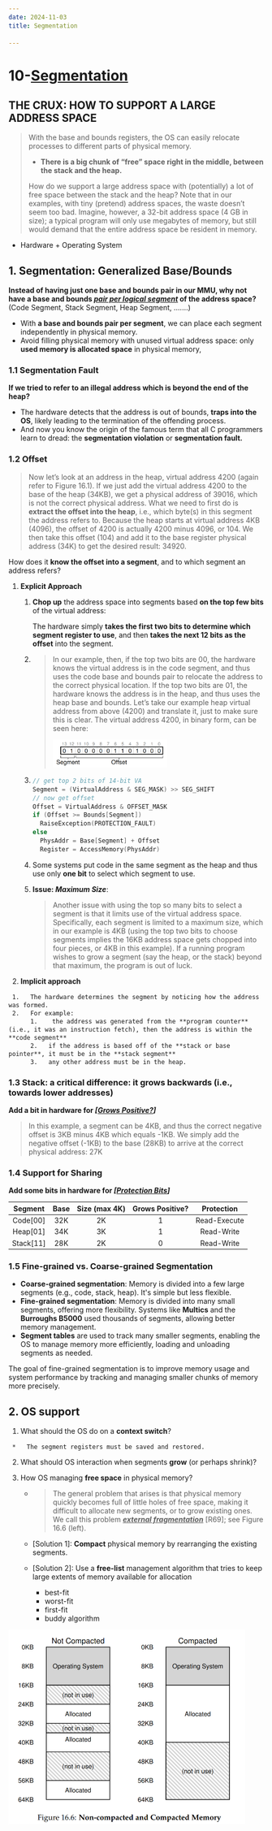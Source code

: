 ```yaml
---
date: 2024-11-03
title: Segmentation

---
```


# 10-[Segmentation](https://pages.cs.wisc.edu/~remzi/OSTEP/vm-segmentation.pdf)

## **THE CRUX: HOW TO SUPPORT A LARGE ADDRESS SPACE**

> With the base and bounds registers, the OS can easily relocate processes to different parts of physical memory.
>
> *   **There is a big chunk of “free” space right in the middle, between the stack and the heap.**
>
> How do we support a large address space with (potentially) a lot of free space between the stack and the heap? Note that in our examples, with tiny (pretend) address spaces, the waste doesn’t seem too bad. Imagine, however, a 32-bit address space (4 GB in size); a typical program will only use megabytes of memory, but still would demand that the entire address space be resident in memory.

*   Hardware + Operating System



## 1. Segmentation: Generalized Base/Bounds

**Instead of having just one base and bounds pair in our MMU, why not have a base and bounds <u>*pair per logical segment*</u> of the address space?** (Code Segment, Stack Segment, Heap Segment, .......)

*   With **a base and bounds pair per segment**, we can place each segment independently in physical memory. 
*   Avoid filling physical memory with unused virtual address space:  only **used memory is allocated space** in physical memory, 

### 1.1 Segmentation Fault

**If we tried to refer to an illegal address which is beyond the end of the heap?** 

*   The hardware detects that the address is out of bounds, **traps into the OS**, likely leading to the termination of the offending process. 
*   And now you know the origin of the famous term that all C programmers learn to dread: the **segmentation violation** or **segmentation fault.**

### 1.2 Offset

>   Now let’s look at an address in the heap, virtual address 4200 (again refer to Figure 16.1). If we just add the virtual address 4200 to the base of the heap (34KB), we get a physical address of 39016, which is not the correct physical address. What we need to first do is **extract the offset into the heap**, i.e., which byte(s) in this segment the address refers to. Because the heap starts at virtual address 4KB (4096), the offset of 4200 is actually 4200 minus 4096, or 104. We then take this offset (104) and add it to the base register physical address (34K) to get the desired result: 34920.

 How does it **know the offset into a segment**, and to which segment an address refers?

1.   **Explicit Approach**

     1.   **Chop up** the address space into segments based **on the top few bits** of the virtual address: 

          The hardware simply **takes the first two bits to determine which segment register to use**, and then **takes the next 12 bits as the offset** into the segment.

     2.   >   In our example, then, if the top two bits are 00, the hardware knows the virtual address is in the code segment, and thus uses the code base and bounds pair to relocate the address to the correct physical location. If the top two bits are 01, the hardware knows the address is in the heap, and thus uses the heap base and bounds. Let’s take our example heap virtual address from above (4200) and translate it, just to make sure this is clear. The virtual address 4200, in binary form, can be seen here:
          >
          >   <img src="https://raw.githubusercontent.com/rouge3877/ImageHosting/main/image-20241202145206626.png" alt="image-20241202145206626" style="zoom:33%;" />

     3.   ```c
          // get top 2 bits of 14-bit VA
          Segment = (VirtualAddress & SEG_MASK) >> SEG_SHIFT
          // now get offset
          Offset = VirtualAddress & OFFSET_MASK
          if (Offset >= Bounds[Segment])
          	RaiseException(PROTECTION_FAULT)
          else
          	PhysAddr = Base[Segment] + Offset
          	Register = AccessMemory(PhysAddr)
          ```

     4.   Some systems put code in the same segment as the heap and thus use only **one bit** to select which segment to use.

     5.   **Issue: *Maximum Size***:

          >   Another issue with using the top so many bits to select a segment is that it limits use of the virtual address space. Specifically, each segment is limited to a maximum size, which in our example is 4KB (using the top two bits to choose segments implies the 16KB address space gets chopped into four pieces, or 4KB in this example). If a running program wishes to grow a segment (say the heap, or the stack) beyond that maximum, the program is out of luck.

2.    **Implicit approach**

     1.   The hardware determines the segment by noticing how the address was formed.
     2.   For example:
          1.    the address was generated from the **program counter** (i.e., it was an instruction fetch), then the address is within the **code segment**
          2.   if the address is based off of the **stack or base pointer**, it must be in the **stack segment**
          3.   any other address must be in the heap.

### 1.3 Stack: a critical difference: it grows backwards (i.e., towards lower addresses)

**Add a bit in hardware for *[<u>Grows Positive?</u>]***

>   In this example, a segment can be 4KB, and thus the correct negative offset is 3KB minus 4KB which equals -1KB. We  simply add the negative offset (-1KB) to the base (28KB) to arrive at the correct physical address: 27K

### 1.4 Support for Sharing

**Add some bits in hardware for *[<u>Protection Bits</u>]***

|  Segment  | Base | Size (max 4K) | Grows Positive? |  Protection  |
| :-------: | :--: | :-----------: | :-------------: | :----------: |
| Code[00]  | 32K  |      2K       |        1        | Read-Execute |
| Heap[01]  | 34K  |      3K       |        1        |  Read-Write  |
| Stack[11] | 28K  |      2K       |        0        |  Read-Write  |

### 1.5 Fine-grained vs. Coarse-grained Segmentation

-   **Coarse-grained segmentation**: Memory is divided into a few large segments (e.g., code, stack, heap). It's simple but less flexible.
-   **Fine-grained segmentation**: Memory is divided into many small segments, offering more flexibility. Systems like **Multics** and the **Burroughs B5000** used thousands of segments, allowing better memory management.
-   **Segment tables** are used to track many smaller segments, enabling the OS to manage memory more efficiently, loading and unloading segments as needed.

The goal of fine-grained segmentation is to improve memory usage and system performance by tracking and managing smaller chunks of memory more precisely.

## 2. OS support

1.    What should the OS do on a **context switch**?

     *   The segment registers must be saved and restored.

2.   What should  OS interaction when segments **grow** (or perhaps shrink)?

     

3.   How OS managing **free space** in physical memory?

     *   >   The general problem that arises is that physical memory quickly becomes full of little holes of free space, making it difficult to allocate new segments, or to grow existing ones. We call this problem **<u>*external fragmentation*</u>** [R69]; see Figure 16.6 (left).

     *   [Solution 1]:  **Compact** physical memory by rearranging the existing segments.

     *   [Solution 2]:  Use a **free-list** management algorithm that tries to keep large extents of memory available for allocation

         *   best-fit
         *   worst-fit
         *   first-fit
         *   buddy algorithm

<img src="https://raw.githubusercontent.com/rouge3877/ImageHosting/main/image-20241202151038210.png" alt="image-20241202151038210" style="zoom:50%;" />
